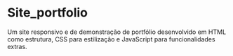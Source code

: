 # Site_portfolio
Um site responsivo e de demonstração de portfólio desenvolvido em HTML como estrutura, CSS para estilização e JavaScript para funcionalidades extras.
